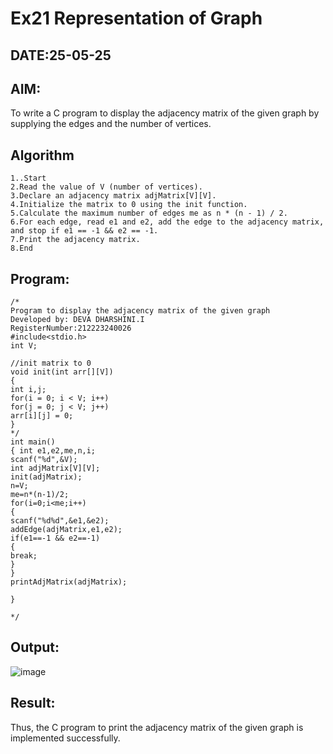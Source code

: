 # Ex21 Representation of Graph
## DATE:25-05-25
## AIM:
To write a C program to display the adjacency matrix of the given graph by supplying the edges and the number of vertices.

## Algorithm
```
1..Start
2.Read the value of V (number of vertices).
3.Declare an adjacency matrix adjMatrix[V][V].
4.Initialize the matrix to 0 using the init function.
5.Calculate the maximum number of edges me as n * (n - 1) / 2.
6.For each edge, read e1 and e2, add the edge to the adjacency matrix, and stop if e1 == -1 && e2 == -1.
7.Print the adjacency matrix.
8.End
```   

## Program:
```
/*
Program to display the adjacency matrix of the given graph
Developed by: DEVA DHARSHINI.I
RegisterNumber:212223240026
#include<stdio.h> 
int V; 
 
//init matrix to 0 
void init(int arr[][V]) 
{ 
int i,j; 
for(i = 0; i < V; i++) 
for(j = 0; j < V; j++) 
arr[i][j] = 0; 
} 
*/ 
int main() 
{ int e1,e2,me,n,i; 
scanf("%d",&V); 
int adjMatrix[V][V]; 
init(adjMatrix); 
n=V; 
me=n*(n-1)/2; 
for(i=0;i<me;i++) 
{ 
scanf("%d%d",&e1,&e2); 
addEdge(adjMatrix,e1,e2); 
if(e1==-1 && e2==-1) 
{ 
break; 
} 
} 
printAdjMatrix(adjMatrix); 
 
}
  
*/ 
```

## Output:
![image](https://github.com/user-attachments/assets/c8581b3b-f0fd-4a91-a9dd-20ef40380b33)



## Result:
Thus, the C program to print the adjacency matrix of the given graph is implemented successfully.
